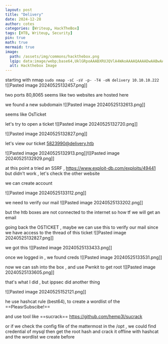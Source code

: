 ```yaml
---
layout: post
title: "Delivery"
date: 2024-12-28
author: cotes
categories: [Writeup, HackTheBox]
tags: [HTB, Writeup, Security]
pin: true
math: true
mermaid: true
image:
  path: /assets/img/commons/hackthebox.png
  lqip: data:image/webp;base64,UklGRpoAAABXRUJQVlA4WAoAAAAQAAAADwAABwAAQUxQSDIAAAARL0AmbZurmr57yyIiqE8oiG0bejIYEQTgqiDA9vqnsUSI6H+oAERp2HZ65qP/VIAWAFZQOCBCAAAA8AEAnQEqEAAIAAVAfCWkAALp8sF8rgRgAP7o9FDvMCkMde9PK7euH5M1m6VWoDXf2FkP3BqV0ZYbO6NA/VFIAAAA
  alt: Hackthebox Image
---
```



starting with nmap 
`sudo nmap -sC -sV -p- -T4 -oN delivery 10.10.10.222
`
![[Pasted image 20240525132457.png]]

two ports 80,8065 seems like two websites are hosted here 

we found  a new subdomain ![[Pasted image 20240525132613.png]]

seems like OsTicket

let's try to open a ticket 
![[Pasted image 20240525132720.png]]


![[Pasted image 20240525132827.png]]

let's view our ticket  5823990@delivery.htb

![[Pasted image 20240525132913.png]]![[Pasted image 20240525132929.png]]

at this point a tried an SSRF , https://www.exploit-db.com/exploits/49441
but didn't work , let's check the other website 

we can create account  

![[Pasted image 20240525133112.png]]

we need to verify our mail 
![[Pasted image 20240525133202.png]]

but the htb boxes are not connected to the internet so how tf we will get an email 


going back the OSTICKET , maybe we can use this to verify our mail since we have access to the thread of this ticket
![[Pasted image 20240525132827.png]]



we got this 
![[Pasted image 20240525133433.png]]


once we logged in , we found creds
![[Pasted image 20240525133531.png]]


now we can ssh into the box , and use Pwnkit to get root
![[Pasted image 20240525133605.png]]


that's what I did , but ippsec did another thing 

![[Pasted image 20240525152121.png]]

he use hashcat rule (best64), to create a wordlist of the ==PleasrSubscibe!==

and use tool like ==sucrack== https://github.com/hemp3l/sucrack

or  if we check the config file of the mattermost in the /opt , we could find credential of mysql
then get the root hash and crack it offline with hashcat and the wordlist we create before 